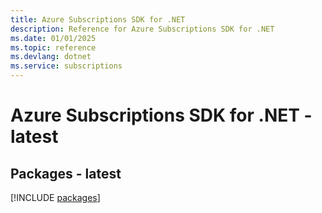 ```yaml
---
title: Azure Subscriptions SDK for .NET
description: Reference for Azure Subscriptions SDK for .NET
ms.date: 01/01/2025
ms.topic: reference
ms.devlang: dotnet
ms.service: subscriptions
---
```

# Azure Subscriptions SDK for .NET - latest
## Packages - latest
[!INCLUDE [packages](subscriptions-index.md)]
